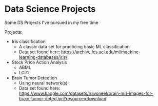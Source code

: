 # Data Science Projects
Some DS Projects I've pursued in my free time

Projects:
- Iris classification
  - A classic data set for practicing basic ML classification
  - Data set found here: https://archive.ics.uci.edu/ml/machine-learning-databases/iris/
- Stock Price Action Analysis
  - ABML 
  - LCID
- Brain Tumor Detection
  - Using neural network(s)
  - Data set found here: https://www.kaggle.com/datasets/navoneel/brain-mri-images-for-brain-tumor-detection?resource=download
